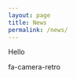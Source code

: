 ```yaml
---
layout: page
title: News
permalink: /news/
---
```


Hello

<i class="fa fa-camera-retro"></i> fa-camera-retro